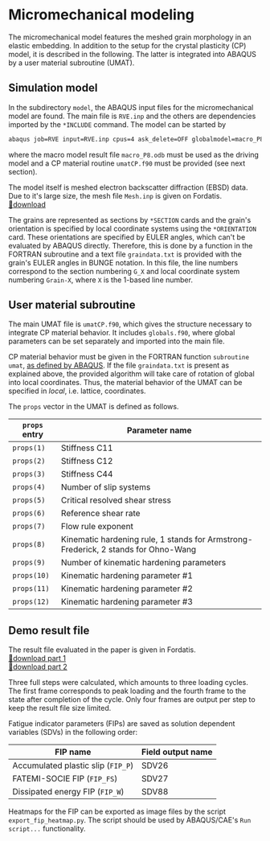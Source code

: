 # Micromechanical modeling

The micromechanical model features the meshed grain morphology in an elastic embedding.
In addition to the setup for the crystal plasticity (CP) model, it is described in the following.
The latter is integrated into ABAQUS by a user material subroutine (UMAT).

## Simulation model
In the subdirectory `model`, the ABAQUS input files for the micromechanical model are found.
The main file is `RVE.inp` and the others are dependencies imported by the `*INCLUDE` command.
The model can be started by
```bash
abaqus job=RVE input=RVE.inp cpus=4 ask_delete=OFF globalmodel=macro_P8.odb user=umatCP.f90 interactive
```
where the macro model result file `macro_P8.odb` must be used as the driving model and a CP material routine `umatCP.f90` must be provided (see next section).

The model itself is meshed electron backscatter diffraction (EBSD) data.
Due to it's large size, the mesh file `Mesh.inp` is given on Fordatis.
<br/>[:arrow_down_small:download](https://fordatis.fraunhofer.de/rest/bitstreams/e968bcf4-2df2-4b13-b18f-e1b91b775005/retrieve)

The grains are represented as sections by `*SECTION` cards and the grain's orientation is specified by local coordinate systems using the `*ORIENTATION` card.
These orientations are specified by EULER angles, which can't be evaluated by ABAQUS directly.
Therefore, this is done by a function in the FORTRAN subroutine and a text file `graindata.txt` is provided with the grain's EULER angles in BUNGE notation.
In this file, the line numbers correspond to the section numbering `G_X` and local coordinate system numbering `Grain-X`, where `X` is the 1-based line number.

## User material subroutine
The main UMAT file is `umatCP.f90`, which gives the structure necessary to integrate CP material behavior.
It includes `globals.f90`, where global parameters can be set separately and imported into the main file.

CP material behavior must be given in the FORTRAN function `subroutine umat`, [as defined by ABAQUS](https://abaqus-docs.mit.edu/2017/English/SIMACAESUBRefMap/simasub-c-umat.htm).
If the file `graindata.txt` is present as explained above, the provided algorithm will take care of rotation of global into local coordinates.
Thus, the material behavior of the UMAT can be specified in _local_, i.e. lattice, coordinates.

The `props` vector in the UMAT is defined as follows.

| `props` entry | Parameter name |
|---|---|
| `props(1)` | Stiffness C11 |
| `props(2)` | Stiffness C12 |
| `props(3)` | Stiffness C44 |
| `props(4)` | Number of slip systems |
| `props(5)` | Critical resolved shear stress |
| `props(6)` | Reference shear rate |
| `props(7)` | Flow rule exponent |
| `props(8)` | Kinematic hardening rule, 1 stands for Armstrong-Frederick, 2 stands for Ohno-Wang |
| `props(9)` | Number of kinematic hardening parameters |
| `props(10)` | Kinematic hardening parameter #1 |
| `props(11)` | Kinematic hardening parameter #2 |
| `props(12)` | Kinematic hardening parameter #3 |

## Demo result file

The result file evaluated in the paper is given in Fordatis.
<br/>[:arrow_down_small:download part 1](https://fordatis.fraunhofer.de/rest/bitstreams/e1ed8b4f-3fef-4792-922c-b93137d608c9/retrieve)
<br/>[:arrow_down_small:download part 2](https://fordatis.fraunhofer.de/rest/bitstreams/a2fbd20d-440b-43a9-9770-db7921025214/retrieve)

Three full steps were calculated, which amounts to three loading cycles.
The first frame corresponds to peak loading and the fourth frame to the state after completion of the cycle.
Only four frames are output per step to keep the result file size limited.

Fatigue indicator parameters (FIPs) are saved as solution dependent variables (SDVs) in the following order:

| FIP name | Field output name |
|---|---|
| Accumulated plastic slip (`FIP_P`) | SDV26 |
| FATEMI-SOCIE FIP (`FIP_FS`) | SDV27 |
| Dissipated energy FIP (`FIP_W`) | SDV88 |

Heatmaps for the FIP can be exported as image files by the script `export_fip_heatmap.py`.
The script should be used by ABAQUS/CAE's `Run script...` functionality.